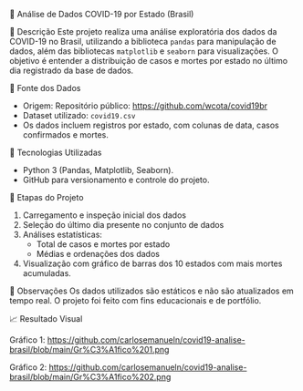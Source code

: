🦠 Análise de Dados COVID-19 por Estado (Brasil)

📌 Descrição
Este projeto realiza uma análise exploratória dos dados da COVID-19 no Brasil, utilizando a biblioteca `pandas` para manipulação de dados, além das bibliotecas `matplotlib` e `seaborn` para visualizações. O objetivo é entender a distribuição de casos e mortes por estado no último dia registrado da base de dados.

📂 Fonte dos Dados
- Origem: Repositório público: https://github.com/wcota/covid19br
- Dataset utilizado: `covid19.csv`  
- Os dados incluem registros por estado, com colunas de data, casos confirmados e mortes.

🧰 Tecnologias Utilizadas
- Python 3 (Pandas, Matplotlib, Seaborn).
- GitHub para versionamento e controle do projeto.

🧪 Etapas do Projeto
1. Carregamento e inspeção inicial dos dados
2. Seleção do último dia presente no conjunto de dados
4. Análises estatísticas:
   - Total de casos e mortes por estado
   - Médias e ordenações dos dados
5. Visualização com gráfico de barras dos 10 estados com mais mortes acumuladas.

📎 Observações
Os dados utilizados são estáticos e não são atualizados em tempo real.
O projeto foi feito com fins educacionais e de portfólio.

📈 Resultado Visual

Gráfico 1: https://github.com/carlosemanueln/covid19-analise-brasil/blob/main/Gr%C3%A1fico%201.png

Gráfico 2: https://github.com/carlosemanueln/covid19-analise-brasil/blob/main/Gr%C3%A1fico%202.png
